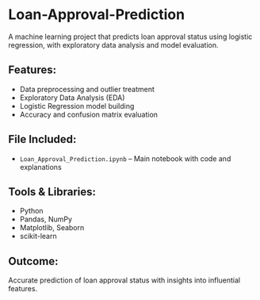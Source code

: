 # Loan-Approval-Prediction
A machine learning project that predicts loan approval status using logistic regression, with exploratory data analysis and model evaluation.

## Features:
- Data preprocessing and outlier treatment
- Exploratory Data Analysis (EDA)
- Logistic Regression model building
- Accuracy and confusion matrix evaluation

## File Included:
- `Loan_Approval_Prediction.ipynb` – Main notebook with code and explanations

## Tools & Libraries:
- Python
- Pandas, NumPy
- Matplotlib, Seaborn
- scikit-learn

## Outcome:
Accurate prediction of loan approval status with insights into influential features.
